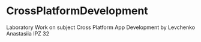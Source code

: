 # CrossPlatformDevelopment
Laboratory Work on subject Cross Platform App Development by Levchenko Anastasiia IPZ 32
